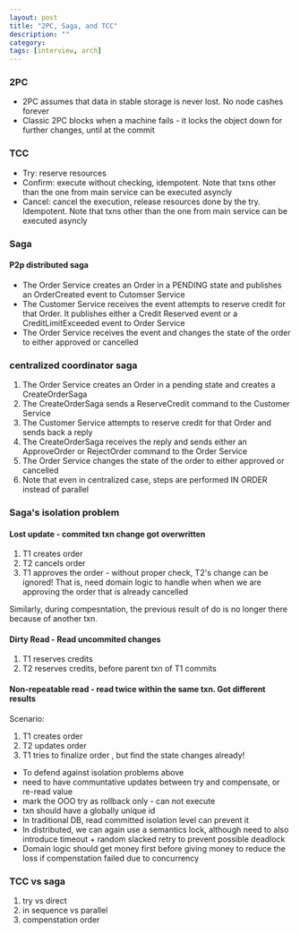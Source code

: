 ```yaml
---
layout: post
title: "2PC, Saga, and TCC" 
description: ""
category: 
tags: [interview, arch]
---
```


### 2PC
* 2PC assumes that data in stable storage is never lost. No node cashes forever
* Classic 2PC blocks when a machine fails - it locks the object down for further changes, until at the commit

### TCC
* Try: reserve resources
* Confirm: execute without checking, idempotent. Note that txns other than the one from main service can be executed asyncly
* Cancel: cancel the execution, release resources done by the try. Idempotent. Note that txns other than the one from main service can be executed asyncly

### Saga

#### P2p distributed saga

* The Order Service creates an Order in a PENDING state and publishes an OrderCreated event to Cutomser Service
* The Customer Service receives the event attempts to reserve credit for that Order. It publishes either a Credit Reserved event or a CreditLimitExceeded event to Order Service
* The Order Service receives the event and changes the state of the order to either approved or cancelled


### centralized coordinator saga

1. The Order Service creates an Order in a pending state and creates a CreateOrderSaga
2. The CreateOrderSaga sends a ReserveCredit command to the Customer Service
3. The Customer Service attempts to reserve credit for that Order and sends back a reply
4. The CreateOrderSaga receives the reply and sends either an ApproveOrder or RejectOrder command to the Order Service
5. The Order Service changes the state of the order to either approved or cancelled
7. Note that even in centralized case, steps are performed IN ORDER instead of parallel

### Saga's isolation problem

#### Lost update - commited txn change got overwritten

1. T1 creates order
2. T2 cancels order
3. T1 approves the order - without proper check, T2's change can be ignored! That is, need domain logic to handle when when we are approving the order that is already cancelled

Similarly, during compesntation, the previous result of do is no longer there because of another txn. 

#### Dirty Read - Read uncommited changes

1. T1 reserves credits
2. T2 reserves credits, before parent txn of T1 commits

#### Non-repeatable read - read twice within the same txn. Got different results

Scenario:

1. T1 creates order
2. T2 updates order
3. T1 tries to finalize order , but find the state changes already!

* To defend against isolation problems above
 * need to have communtative updates between try and compensate, or re-read value
  * mark the OOO try as rollback only - can not execute
  * txn should have a globally unique id
* In traditional DB, read committed isolation level can prevent it
* In distributed, we can again use a semantics lock, although need to also introduce timeout +  random slacked retry to prevent possible deadlock
* Domain logic should get money first before giving money to reduce the loss if compenstation failed due to concurrency

### TCC vs saga
1. try vs direct
2. in sequence vs parallel
3. compenstation order
